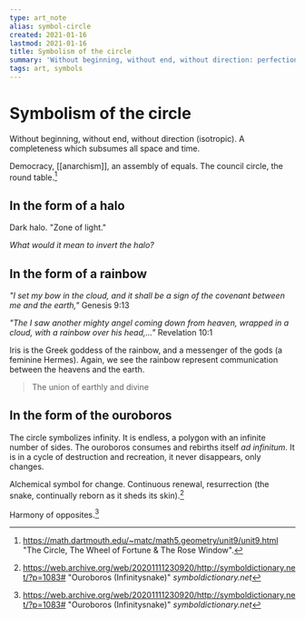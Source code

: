 ```yaml
---
type: art_note
alias: symbol-circle
created: 2021-01-16
lastmod: 2021-01-16
title: Symbolism of the circle
summary: 'Without beginning, without end, without direction: perfection'
tags: art, symbols
---
```


# Symbolism of the circle

Without beginning, without end, without direction (isotropic). A completeness which subsumes all space and time. 

Democracy, [[anarchism]], an assembly of equals. The council circle, the round table.[^0]

## In the form of a halo
Dark halo. "Zone of light."

_What would it mean to invert the halo?_

## In the form of a rainbow
_"I set my bow in the cloud, and it shall be a sign of the covenant between me and the earth,"_ Genesis 9:13

_"The I saw another mighty angel coming down from heaven, wrapped in a cloud, with a rainbow over his head,..."_ Revelation 10:1

Iris is the Greek goddess of the rainbow, and a messenger of the gods (a feminine Hermes). Again, we see the rainbow represent communication between the heavens and the earth.

>The union of earthly and divine

## In the form of the ouroboros
The circle symbolizes infinity. It is endless, a polygon with an infinite number of sides. The ouroboros consumes and rebirths itself _ad infinitum_. It is in a cycle of destruction and recreation, it never disappears, only changes.

Alchemical symbol for change. Continuous renewal, resurrection (the snake, continually reborn as it sheds its skin).[^1]

Harmony of opposites.[^1]


[^0]:https://math.dartmouth.edu/~matc/math5.geometry/unit9/unit9.html "The Circle, The Wheel of Fortune & The Rose Window". 
[^1]:https://web.archive.org/web/20201111230920/http://symboldictionary.net/?p=1083# "Ouroboros (Infinitysnake)" _symboldictionary.net_

